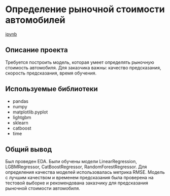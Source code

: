 # Определение рыночной стоимости автомобилей 
 [ipynb](https://github.com/veter11111/portfolio/blob/main/Price%20Car%20Prediction/price_car_prediction.ipynb)
## Описание проекта ##
Требуется построить модель, которая умеет определять рыночную стоимость автомобиля. Для заказчика важны: качество предсказания, скорость предсказания, время обучения.

## Используемые библиотеки
- pandas 
- numpy
- matplotlib.pyplot 
- lightgbm 
- sklearn
- catboost 
- time

## Общий вывод
Был проведен EDA. Были обучены модели LinearRegression, LGBMRegressor, CatBoostRegressor, RandomForestRegressor. Для определения качества моделей использовалась метрика RMSE. Модель с лучшим качеством и временем предсказания была проверена на тестовой выборке и рекомендована заказчику для предсказания рыночной стоимости автомобиля.
